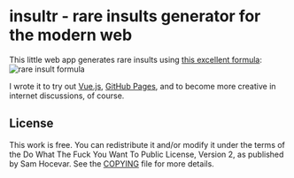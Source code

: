 insultr - rare insults generator for the modern web
===================================================

This little web app generates rare insults using [this excellent formula](http://bearnicorn.tumblr.com/post/181390142300/i-present-the-formula-for-creating):
![rare insult formula](https://i.redd.it/sq1axttfxuh21.png)

I wrote it to try out [Vue.js](https://vuejs.org/), [GitHub Pages](https://pages.github.com/), and to become more creative in internet discussions, of course.

License
-------

This work is free. You can redistribute it and/or modify it under the terms of the Do What The Fuck You Want To Public License, Version 2, as published by Sam Hocevar. See the [COPYING](COPYING) file for more details.

